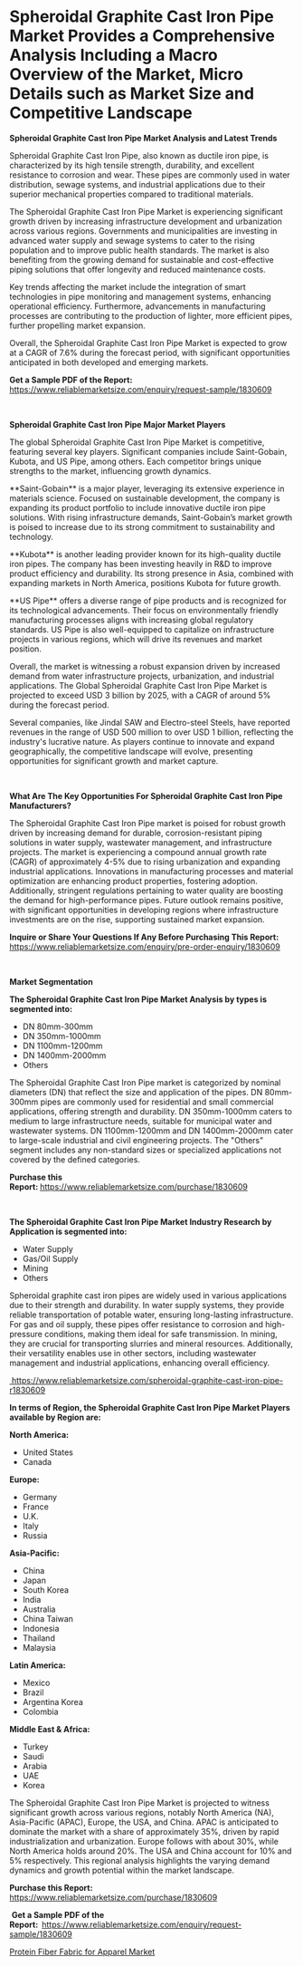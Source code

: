 <p><h1>Spheroidal Graphite Cast Iron Pipe Market Provides a Comprehensive Analysis Including a Macro Overview of the Market, Micro Details such as Market Size and Competitive Landscape</h1></p><p><strong>Spheroidal Graphite Cast Iron Pipe Market Analysis and Latest Trends</strong></p>
<p><p>Spheroidal Graphite Cast Iron Pipe, also known as ductile iron pipe, is characterized by its high tensile strength, durability, and excellent resistance to corrosion and wear. These pipes are commonly used in water distribution, sewage systems, and industrial applications due to their superior mechanical properties compared to traditional materials. </p><p>The Spheroidal Graphite Cast Iron Pipe Market is experiencing significant growth driven by increasing infrastructure development and urbanization across various regions. Governments and municipalities are investing in advanced water supply and sewage systems to cater to the rising population and to improve public health standards. The market is also benefiting from the growing demand for sustainable and cost-effective piping solutions that offer longevity and reduced maintenance costs.</p><p>Key trends affecting the market include the integration of smart technologies in pipe monitoring and management systems, enhancing operational efficiency. Furthermore, advancements in manufacturing processes are contributing to the production of lighter, more efficient pipes, further propelling market expansion. </p><p>Overall, the Spheroidal Graphite Cast Iron Pipe Market is expected to grow at a CAGR of 7.6% during the forecast period, with significant opportunities anticipated in both developed and emerging markets.</p></p>
<p><strong>Get a Sample PDF of the Report:&nbsp;</strong> <a href="https://www.reliablemarketsize.com/enquiry/request-sample/1830609?utm_campaign=2216&utm_medium=2&utm_source=Github&utm_content=ia&utm_term=03022025&utm_id=spheroidal-graphite-cast-iron-pipe">https://www.reliablemarketsize.com/enquiry/request-sample/1830609</a></p>
<p>&nbsp;</p>
<p><strong>Spheroidal Graphite Cast Iron Pipe Major Market Players</strong></p>
<p><p>The global Spheroidal Graphite Cast Iron Pipe Market is competitive, featuring several key players. Significant companies include Saint-Gobain, Kubota, and US Pipe, among others. Each competitor brings unique strengths to the market, influencing growth dynamics.</p><p>**Saint-Gobain** is a major player, leveraging its extensive experience in materials science. Focused on sustainable development, the company is expanding its product portfolio to include innovative ductile iron pipe solutions. With rising infrastructure demands, Saint-Gobain’s market growth is poised to increase due to its strong commitment to sustainability and technology.</p><p>**Kubota** is another leading provider known for its high-quality ductile iron pipes. The company has been investing heavily in R&D to improve product efficiency and durability. Its strong presence in Asia, combined with expanding markets in North America, positions Kubota for future growth.</p><p>**US Pipe** offers a diverse range of pipe products and is recognized for its technological advancements. Their focus on environmentally friendly manufacturing processes aligns with increasing global regulatory standards. US Pipe is also well-equipped to capitalize on infrastructure projects in various regions, which will drive its revenues and market position.</p><p>Overall, the market is witnessing a robust expansion driven by increased demand from water infrastructure projects, urbanization, and industrial applications. The Global Spheroidal Graphite Cast Iron Pipe Market is projected to exceed USD 3 billion by 2025, with a CAGR of around 5% during the forecast period.</p><p>Several companies, like Jindal SAW and Electro-steel Steels, have reported revenues in the range of USD 500 million to over USD 1 billion, reflecting the industry's lucrative nature. As players continue to innovate and expand geographically, the competitive landscape will evolve, presenting opportunities for significant growth and market capture.</p></p>
<p>&nbsp;</p>
<p><strong>What Are The Key Opportunities For Spheroidal Graphite Cast Iron Pipe Manufacturers?</strong></p>
<p><p>The Spheroidal Graphite Cast Iron Pipe market is poised for robust growth driven by increasing demand for durable, corrosion-resistant piping solutions in water supply, wastewater management, and infrastructure projects. The market is experiencing a compound annual growth rate (CAGR) of approximately 4-5% due to rising urbanization and expanding industrial applications. Innovations in manufacturing processes and material optimization are enhancing product properties, fostering adoption. Additionally, stringent regulations pertaining to water quality are boosting the demand for high-performance pipes. Future outlook remains positive, with significant opportunities in developing regions where infrastructure investments are on the rise, supporting sustained market expansion.</p></p>
<p><strong>Inquire or Share Your Questions If Any Before Purchasing This Report:</strong> <a href="https://www.reliablemarketsize.com/enquiry/pre-order-enquiry/1830609?utm_campaign=2216&utm_medium=2&utm_source=Github&utm_content=ia&utm_term=03022025&utm_id=spheroidal-graphite-cast-iron-pipe">https://www.reliablemarketsize.com/enquiry/pre-order-enquiry/1830609</a></p>
<p>&nbsp;</p>
<p><strong>Market Segmentation</strong></p>
<p><strong>The Spheroidal Graphite Cast Iron Pipe Market Analysis by types is segmented into:</strong></p>
<p><ul><li>DN 80mm-300mm</li><li>DN 350mm-1000mm</li><li>DN 1100mm-1200mm</li><li>DN 1400mm-2000mm</li><li>Others</li></ul></p>
<p><p>The Spheroidal Graphite Cast Iron Pipe market is categorized by nominal diameters (DN) that reflect the size and application of the pipes. DN 80mm-300mm pipes are commonly used for residential and small commercial applications, offering strength and durability. DN 350mm-1000mm caters to medium to large infrastructure needs, suitable for municipal water and wastewater systems. DN 1100mm-1200mm and DN 1400mm-2000mm cater to large-scale industrial and civil engineering projects. The "Others" segment includes any non-standard sizes or specialized applications not covered by the defined categories.</p></p>
<p><strong>Purchase this Report:&nbsp;</strong><a href="https://www.reliablemarketsize.com/purchase/1830609?utm_campaign=2216&utm_medium=2&utm_source=Github&utm_content=ia&utm_term=03022025&utm_id=spheroidal-graphite-cast-iron-pipe">https://www.reliablemarketsize.com/purchase/1830609</a></p>
<p>&nbsp;</p>
<p><strong>The Spheroidal Graphite Cast Iron Pipe Market Industry Research by Application is segmented into:</strong></p>
<p><ul><li>Water Supply</li><li>Gas/Oil Supply</li><li>Mining</li><li>Others</li></ul></p>
<p><p>Spheroidal graphite cast iron pipes are widely used in various applications due to their strength and durability. In water supply systems, they provide reliable transportation of potable water, ensuring long-lasting infrastructure. For gas and oil supply, these pipes offer resistance to corrosion and high-pressure conditions, making them ideal for safe transmission. In mining, they are crucial for transporting slurries and mineral resources. Additionally, their versatility enables use in other sectors, including wastewater management and industrial applications, enhancing overall efficiency.</p></p>
<p><a href="https://www.reliablemarketsize.com/spheroidal-graphite-cast-iron-pipe-r1830609?utm_campaign=2216&utm_medium=2&utm_source=Github&utm_content=ia&utm_term=03022025&utm_id=spheroidal-graphite-cast-iron-pipe">&nbsp;https://www.reliablemarketsize.com/spheroidal-graphite-cast-iron-pipe-r1830609</a></p>
<p><strong>In terms of Region, the Spheroidal Graphite Cast Iron Pipe Market Players available by Region are:</strong></p>
<p>
    <p> <strong> North America: </strong>
        <ul>
            <li>United States</li>
            <li>Canada</li>
        </ul>
        </p> 
    <p> <strong> Europe: </strong>
        <ul>
            <li>Germany</li>
            <li>France</li>
            <li>U.K.</li>
            <li>Italy</li>
            <li>Russia</li>
        </ul>
        </p> 
    <p> <strong> Asia-Pacific: </strong>
        <ul>
            <li>China</li>
            <li>Japan</li>
            <li>South Korea</li>
            <li>India</li>
            <li>Australia</li>
            <li>China Taiwan</li>
            <li>Indonesia</li>
            <li>Thailand</li>
            <li>Malaysia</li>
        </ul>
        </p> 
    <p> <strong> Latin America: </strong>
        <ul>
            <li>Mexico</li>
            <li>Brazil</li>
            <li>Argentina Korea</li>
            <li>Colombia</li>
        </ul>
        </p> 
    <p> <strong> Middle East & Africa: </strong>
        <ul>
            <li>Turkey</li>
            <li>Saudi</li>
            <li>Arabia</li>
            <li>UAE</li>
            <li>Korea</li>
        </ul>
    </p>
    </p>
<p><p>The Spheroidal Graphite Cast Iron Pipe Market is projected to witness significant growth across various regions, notably North America (NA), Asia-Pacific (APAC), Europe, the USA, and China. APAC is anticipated to dominate the market with a share of approximately 35%, driven by rapid industrialization and urbanization. Europe follows with about 30%, while North America holds around 20%. The USA and China account for 10% and 5% respectively. This regional analysis highlights the varying demand dynamics and growth potential within the market landscape.</p></p>
<p><strong>Purchase this Report: </strong><a href="https://www.reliablemarketsize.com/purchase/1830609?utm_campaign=2216&utm_medium=2&utm_source=Github&utm_content=ia&utm_term=03022025&utm_id=spheroidal-graphite-cast-iron-pipe">https://www.reliablemarketsize.com/purchase/1830609</a></p>
<p>&nbsp;<strong>Get a Sample PDF of the Report:&nbsp;&nbsp;</strong><a href="https://www.reliablemarketsize.com/enquiry/request-sample/1830609?utm_campaign=2216&utm_medium=2&utm_source=Github&utm_content=ia&utm_term=03022025&utm_id=spheroidal-graphite-cast-iron-pipe">https://www.reliablemarketsize.com/enquiry/request-sample/1830609</a></p>
<p><strong></strong></p>
<p><p><a href="https://github.com/JubayerMia832/Market-Research-Report-List-1/blob/main/protein-fiber-fabric-for-apparel-market.md?utm_campaign=2216&utm_medium=2&utm_source=Github&utm_content=ia&utm_term=03022025&utm_id=spheroidal-graphite-cast-iron-pipe">Protein Fiber Fabric for Apparel Market</a></p></p>